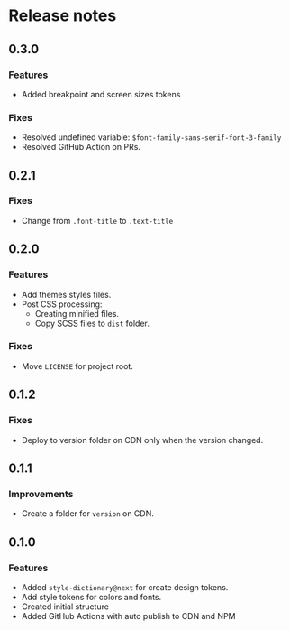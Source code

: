 # Release notes

## 0.3.0

### Features

- Added breakpoint and screen sizes tokens

### Fixes

- Resolved undefined variable: `$font-family-sans-serif-font-3-family`
- Resolved GitHub Action on PRs.

## 0.2.1

### Fixes

- Change from `.font-title` to `.text-title`

## 0.2.0

### Features

- Add themes styles files.
- Post CSS processing:
  - Creating minified files.
  - Copy SCSS files to `dist` folder.

### Fixes

- Move `LICENSE` for project root.

## 0.1.2

### Fixes

- Deploy to version folder on CDN only when the version changed.
  
## 0.1.1

### Improvements

- Create a folder for `version` on CDN.

## 0.1.0

### Features

- Added `style-dictionary@next` for create design tokens.
- Add style tokens for colors and fonts.
- Created initial structure
- Added GitHub Actions with auto publish to CDN and NPM
